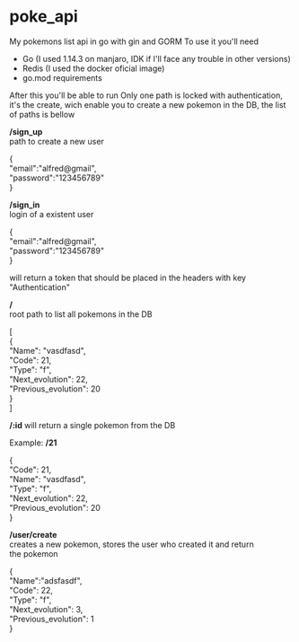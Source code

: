# poke_api
My pokemons list api in go with gin and GORM
To use it you'll need

- Go (I used 1.14.3 on manjaro, IDK if I'll face any trouble in other versions)
- Redis (I used the docker oficial image)
- go.mod requirements

After this you'll be able to run
Only one path is locked with authentication, it's the create, wich enable
you to create a new pokemon in the DB, the list of paths is bellow

**/sign_up**  
 path to create a new user

{  
	"email":"alfred@gmail",  
	"password":"123456789"  
}  

**/sign_in**  
 login of a existent user

{  
	"email":"alfred@gmail",  
	"password":"123456789"  
}  

will return a token that should be placed in the headers with key "Authentication"

**/**  
root path to list all pokemons in the DB

[  
	{  
	  "Name": "vasdfasd",  
	  "Code": 21,  
	  "Type": "f",  
	  "Next_evolution": 22,  
	  "Previous_evolution": 20  
	}  
]  

**/:id**
will return a single pokemon from the DB  

Example: **/21**  

{  
  "Code": 21,  
  "Name": "vasdfasd",  
  "Type": "f",  
  "Next_evolution": 22,  
  "Previous_evolution": 20  
}  

**/user/create**  
creates a new pokemon, stores the user who created it and return  
the pokemon  

{  
	"Name":"adsfasdf",  
	"Code": 22,  
	"Type": "f",  
	"Next_evolution": 3,  
	"Previous_evolution": 1  
}  

